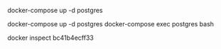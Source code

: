 docker-compose up -d postgres

docker-compose up -d postgres
docker-compose exec postgres bash

docker inspect bc41b4ecff33